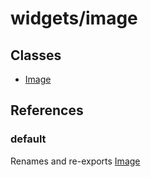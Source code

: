 # widgets/image

## Classes

- [Image](widgets.image.Class.Image.md)

## References

### default

Renames and re-exports [Image](widgets.image.Class.Image.md)
